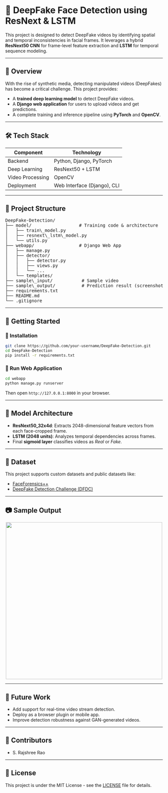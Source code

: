 


# 🧠 DeepFake Face Detection using ResNext & LSTM

This project is designed to detect DeepFake videos by identifying spatial and temporal inconsistencies in facial frames. It leverages a hybrid **ResNext50 CNN** for frame-level feature extraction and **LSTM** for temporal sequence modeling.

---

## 📌 Overview

With the rise of synthetic media, detecting manipulated videos (DeepFakes) has become a critical challenge. This project provides:

- A **trained deep learning model** to detect DeepFake videos.
- A **Django web application** for users to upload videos and get predictions.
- A complete training and inference pipeline using **PyTorch** and **OpenCV**.

---

## 🛠️ Tech Stack

| Component        | Technology                  |
|------------------|------------------------------|
| Backend          | Python, Django, PyTorch      |
| Deep Learning    | ResNext50 + LSTM             |
| Video Processing | OpenCV                       |
| Deployment       | Web Interface (Django), CLI  |

---

## 📁 Project Structure
<pre>
DeepFake-Detection/
├── model/                  # Training code & architecture
│   ├── train\_model.py
│   ├── resnext\_lstm\_model.py
│   └── utils.py
├── webapp/                 # Django Web App
│   ├── manage.py
│   ├── detector/
│   │   ├── detector.py
│   │   ├── views.py
│   │   └── ...
│   └── templates/
├── sample\_input/           # Sample video
├── sample\_output/          # Prediction result (screenshot)
├── requirements.txt
├── README.md
└── .gitignore
</pre>


---

## 🚀 Getting Started

### 🔧 Installation

```bash
git clone https://github.com/your-username/DeepFake-Detection.git
cd DeepFake-Detection
pip install -r requirements.txt
```

### 🏁 Run Web Application

```bash
cd webapp
python manage.py runserver
```

Then open `http://127.0.0.1:8000` in your browser.

---

## 🧪 Model Architecture

* **ResNext50\_32x4d**: Extracts 2048-dimensional feature vectors from each face-cropped frame.
* **LSTM (2048 units)**: Analyzes temporal dependencies across frames.
* Final **sigmoid layer** classifies videos as *Real* or *Fake*.

---

## 🎯 Dataset

This project supports custom datasets and public datasets like:

* [FaceForensics++](https://github.com/ondyari/FaceForensics)
* [DeepFake Detection Challenge (DFDC)](https://www.kaggle.com/c/deepfake-detection-challenge)

---

## 📷 Sample Output

<p align="center">
  <img src="sample_output/prediction_screenshot.png" width="500"/>
</p>

---

## 🧠 Future Work

* Add support for real-time video stream detection.
* Deploy as a browser plugin or mobile app.
* Improve detection robustness against GAN-generated videos.

---

## 👥 Contributors


* S. Rajshree Rao


---

## 📄 License

This project is under the MIT License - see the [LICENSE](LICENSE) file for details.


